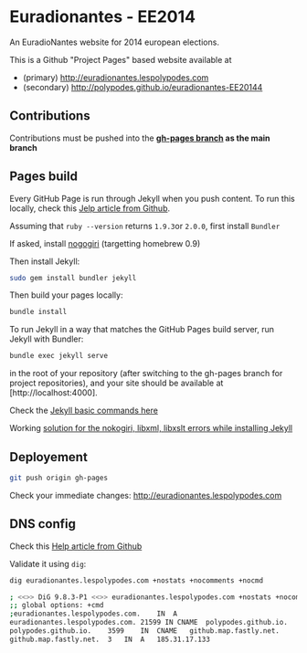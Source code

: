 # Euradionantes - EE2014

An EuradioNantes website for 2014 european elections.

This is a Github "Project Pages" based website available at
- (primary) http://euradionantes.lespolypodes.com
- (secondary) http://polypodes.github.io/euradionantes-EE20144

## Contributions

Contributions must be pushed into the __[gh-pages branch](https://github.com/polypodes/euradionantes-EE2014/tree/gh-pages) as the main branch__


## Pages build

Every GitHub Page is run through Jekyll when you push content. To run this locally, check this [Jelp article from Github](https://help.github.com/articles/using-jekyll-with-pages).

Assuming that `ruby --version` returns `1.9.3`or `2.0.0`, first install `Bundler`

If asked, install [nogogiri](http://nokogiri.org/tutorials/installing_nokogiri.html) (targetting homebrew 0.9)

Then install Jekyll:

```bash
sudo gem install bundler jekyll
```

Then build your pages locally:

```bash
bundle install
```

To run Jekyll in a way that matches the GitHub Pages build server, run Jekyll with Bundler:

```bash
bundle exec jekyll serve
```

in the root of your repository (after switching to the gh-pages branch for project repositories), and your site should be available at [http://localhost:4000].

Check the [Jekyll basic commands here](http://jekyllrb.com/docs/usage/)

Working [solution for the nokogiri, libxml, libxslt errors while installing Jekyll](http://iamjosh.wordpress.com/2014/03/14/installing-nokogiri-via-bundler-on-mac-or-why-did-this-take-two-hours/)


## Deployement

```bash
git push origin gh-pages
```

Check your immediate changes: http://euradionantes.lespolypodes.com

## DNS config

Check this [Help article from Github](https://help.github.com/articles/setting-up-a-custom-domain-with-github-pages#subdomains)

Validate it using `dig`:

```bash
dig euradionantes.lespolypodes.com +nostats +nocomments +nocmd                                                          14:28  ronan@cider

; <<>> DiG 9.8.3-P1 <<>> euradionantes.lespolypodes.com +nostats +nocomments +nocmd
;; global options: +cmd
;euradionantes.lespolypodes.com.    IN  A
euradionantes.lespolypodes.com. 21599 IN CNAME  polypodes.github.io.
polypodes.github.io.    3599    IN  CNAME   github.map.fastly.net.
github.map.fastly.net.  3   IN  A   185.31.17.133
```



